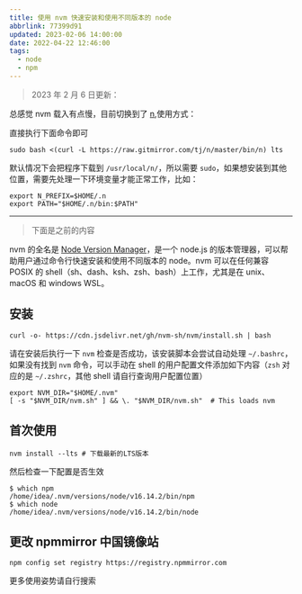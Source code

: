 ```yaml
---
title: 使用 nvm 快速安装和使用不同版本的 node
abbrlink: 77399d91
updated: 2023-02-06 14:00:00
date: 2022-04-22 12:46:00
tags:
  - node
  - npm
---
```


> 2023 年 2 月 6 日更新：

总感觉 nvm 载入有点慢，目前切换到了 [n](https://github.com/tj/n),使用方式：

直接执行下面命令即可

```shell
sudo bash <(curl -L https://raw.gitmirror.com/tj/n/master/bin/n) lts
```

默认情况下会把程序下载到 `/usr/local/n/`，所以需要 `sudo`，如果想安装到其他位置，需要先处理一下环境变量才能正常工作，比如：

```shell
export N_PREFIX=$HOME/.n
export PATH="$HOME/.n/bin:$PATH"
```

---

> 下面是之前的内容

nvm 的全名是 [Node Version Manager](https://github.com/nvm-sh/nvm)，是一个 node.js 的版本管理器，可以帮助用户通过命令行快速安装和使用不同版本的 node。nvm 可以在任何兼容 POSIX 的 shell（sh、dash、ksh、zsh、bash）上工作，尤其是在 unix、macOS 和 windows WSL。

## 安装

```shell
curl -o- https://cdn.jsdelivr.net/gh/nvm-sh/nvm/install.sh | bash
```

请在安装后执行一下 `nvm` 检查是否成功，该安装脚本会尝试自动处理 `~/.bashrc`，如果没有找到 `nvm` 命令，可以手动在 shell 的用户配置文件添加如下内容（`zsh` 对应的是 `~/.zshrc`，其他 shell 请自行查询用户配置位置）

```shell
export NVM_DIR="$HOME/.nvm"
[ -s "$NVM_DIR/nvm.sh" ] && \. "$NVM_DIR/nvm.sh"  # This loads nvm
```

## 首次使用

```shell
nvm install --lts # 下载最新的LTS版本
```

然后检查一下配置是否生效

```shell
$ which npm
/home/idea/.nvm/versions/node/v16.14.2/bin/npm
$ which node
/home/idea/.nvm/versions/node/v16.14.2/bin/node
```

## 更改 npmmirror 中国镜像站

```shell
npm config set registry https://registry.npmmirror.com
```

更多使用姿势请自行搜索
